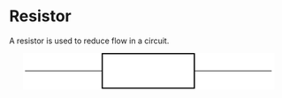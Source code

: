 # Resistor

A resistor is used to reduce flow in a circuit.

<div style="text-align:center">
  <img src="../latexdocuments/resistor.svg" alt="image of resistor"/>
</div>
